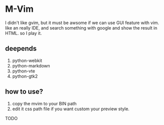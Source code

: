 M-Vim
==============
I didn't like gvim, but it must be awsome if we can use GUI feature with vim. like an really IDE,
and search something with google and show the result in HTML.
so I play it.

deepends 
-------
1. python-webkit
2. python-markdown
3. python-vte
4. python-gtk2

how to use?
------
1. copy the mvim to your BIN path
2. edit it css path file if you want custom your preview style.


TODO
